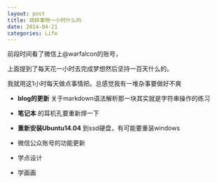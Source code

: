 ```yaml
---
layout: post
title: 琐碎事物一小时什么的
date: 2014-04-21
categories: Life
---
```


前段时间看了微信上@warfalcon的账号，

上面提到了每天花一小时去完成梦想然后坚持一百天什么的。

我就用这1小时每天做点事情把。总感觉我有一堆杂事要做好不爽

- **blog的更新** 关于markdown语法解析那一块其实就是字符串操作的练习

- **笔记本** 的耳机孔要重新焊一下

-  **重新安装Ubuntu14.04** 到ssd硬盘，有可能要重装windows

-  微信公众账号的功能更新

- 学点设计

- 学画画
